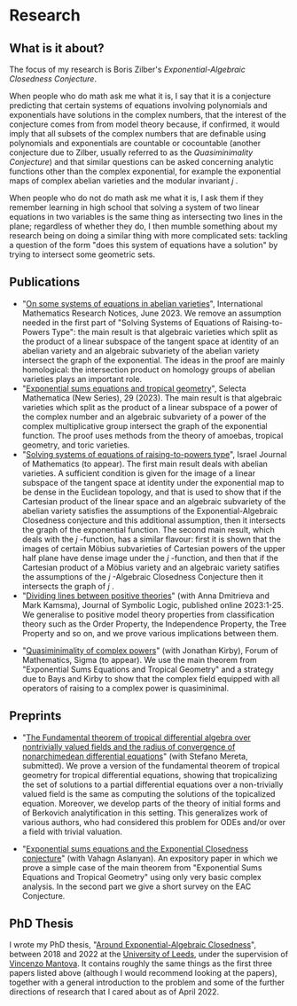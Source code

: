 
<html>
	
   
   	
<body>
<h1>Research</h1>
<h2>What is it about?</h2>
<p> The focus of my research is Boris Zilber's <i> Exponential-Algebraic Closedness Conjecture</i>. </p>
<p> When people who do math ask me what it is, I say that it is a conjecture predicting that certain systems of equations involving polynomials and exponentials have solutions in the complex numbers, that the interest of the conjecture comes from from model theory because, if confirmed, it would imply that all subsets of the complex numbers that are definable using polynomials and exponentials are countable or cocountable (another conjecture due to Zilber, usually referred to as the <i>Quasiminimality Conjecture</i>) and that similar questions can be asked concerning analytic functions other than the complex exponential, for example the exponential maps of complex abelian varieties and the modular invariant <i> j </i>. </p>
<p> When people who do not do math ask me what it is, I ask them if they remember learning in high school that solving a system of two linear equations in two variables is the same thing as intersecting two lines in the plane; regardless of whether they do, I then mumble something about my research being on doing a similar thing with more complicated sets: tackling a question of the form "does this system of equations have a solution" by trying to intersect some geometric sets. </p>

<h2> Publications </h2>
<ul>
	<li>"<a href="https://academic.oup.com/imrn/advance-article/doi/10.1093/imrn/rnad122/7198252?utm_source=authortollfreelink&utm_campaign=imrn&utm_medium=email&guestAccessKey=cc0e3a7b-		e7ff-4e5a-968b-df3a609f6e45">On some systems of equations in abelian varieties</a>", International Mathematics Research Notices, June 2023. We remove an assumption needed in the first part 	of "Solving Systems of Equations of Raising-to-Powers Type": the main result is that algebraic varieties which split as the product of a linear subspace of the tangent space at identity 	of an abelian variety and an algebraic subvariety of the abelian variety intersect the graph of the exponential. The ideas in the proof are mainly homological: the intersection product on 	homology groups of abelian varieties plays an important role. </li>
	<li>"<a href="https://link.springer.com/article/10.1007/s00029-023-00853-y">Exponential sums equations and tropical geometry</a>", Selecta Mathematica (New Series), 29 (2023). The main result is that algebraic varieties which split as the product of a linear subspace of a power of the complex number and an algebraic subvariety of a power of the complex multiplicative group intersect the graph of the exponential function. The proof uses methods from the theory of amoebas, tropical geometry, and toric varieties. </li>
	<li> "<a href="https://arxiv.org/abs/2103.15675">Solving systems of equations of raising-to-powers type</a>", Israel Journal of Mathematics (to appear). The first main result deals with abelian varieties. A sufficient condition is given for the image of a linear subspace of the tangent space at identity under the exponential map to be dense in the Euclidean topology, and that is used to show that if the Cartesian product of the linear space and an algebraic subvariety of the abelian variety satisfies the assumptions of the Exponential-Algebraic Closedness conjecture and this additional assumption, then it intersects the graph of the exponential function. The second main result, which deals with the <i> j </i>-function, has a similar flavour: first it is shown that the images of certain M&ouml;bius subvarieties of Cartesian powers of the upper half plane have dense image under the <i> j </i>-function, and then that if the Cartesian product of a M&ouml;bius variety and an algebraic variety satifies the assumptions of the <i> j </i>-Algebraic Closedness Conjecture then it intersects the graph of  <i> j </i>.</li>
	<li> "<a href="https://www.cambridge.org/core/journals/journal-of-symbolic-logic/article/dividing-lines-between-positive-theories/678AE82C98D6306E22F24DAE0A21F4F0">Dividing lines between positive theories</a>" (with Anna Dmitrieva and Mark Kamsma), Journal of Symbolic Logic, published online 2023:1-25. We generalise to positive model theory properties from classification theory such as the Order Property, the Independence Property, the Tree Property and so on, and we prove various implications between them. </li>
 </ul>
 <ul>
	<li> "<a href="https://arxiv.org/abs/2304.06450">Quasiminimality of complex powers</a>" (with Jonathan Kirby), Forum of Mathematics, Sigma (to appear). We use the main theorem from "Exponential Sums Equations and Tropical Geometry" and a strategy due to Bays and Kirby to show that the complex field equipped with all operators of raising to a complex power is quasiminimal. </li>
	
</ul>
<h2> Preprints </h2>

<ul>
	<li> "<a href="https://arxiv.org/abs/2303.12124">The Fundamental theorem of tropical differential algebra over nontrivially valued fields and the radius of convergence of nonarchimedean differential equations</a>" (with Stefano Mereta, submitted). We prove a version of the fundamental theorem of tropical geometry for tropical differential equations, showing that tropicalizing the set of solutions to a partial differential equations over a non-trivially valued field is the same as computing the solutions of the topicalized equation. Moreover, we develop parts of the theory of initial forms and of Berkovich analytification in this setting. This generalizes work of various authors, who had considered this problem for ODEs and/or over a field with trivial valuation. </li>
</ul>

<ul>
	<li> "<a href="https://arxiv.org/abs/2409.12860">Exponential sums equations and the Exponential Closedness conjecture</a>" (with Vahagn Aslanyan). An expository paper in which we prove a simple case of the main theorem from "Exponential Sums Equations and Tropical Geometry" using only very basic complex analysis. In the second part we give a short survey on the EAC Conjecture. </li>
</ul>
</body>

<h2> PhD Thesis </h2>

<p>I wrote my PhD thesis, "<a href="https://etheses.whiterose.ac.uk/31077/">Around Exponential-Algebraic Closedness</a>", between 2018 and 2022 at the <a href="https://www.leeds.ac.uk/"> University of Leeds</a>, under the supervision of <a href="https://eps.leeds.ac.uk/maths/staff/4058/dr-vincenzo-l-mantova">Vincenzo Mantova</a>. It contains roughly the same things as the first three papers listed above (although I would recommend looking at the papers), together with a general introduction to the problem and some of the further directions of research that I cared about as of April 2022.</p>
</html>
